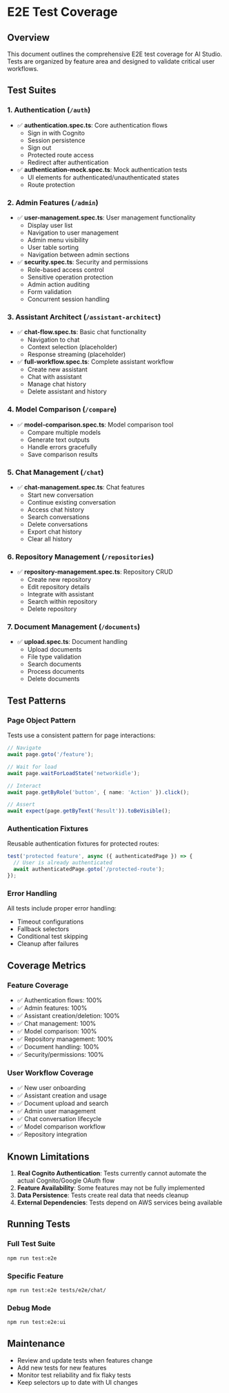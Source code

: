 # E2E Test Coverage

## Overview

This document outlines the comprehensive E2E test coverage for AI Studio. Tests are organized by feature area and designed to validate critical user workflows.

## Test Suites

### 1. Authentication (`/auth`)
- ✅ **authentication.spec.ts**: Core authentication flows
  - Sign in with Cognito
  - Session persistence
  - Sign out
  - Protected route access
  - Redirect after authentication
- ✅ **authentication-mock.spec.ts**: Mock authentication tests
  - UI elements for authenticated/unauthenticated states
  - Route protection

### 2. Admin Features (`/admin`)
- ✅ **user-management.spec.ts**: User management functionality
  - Display user list
  - Navigation to user management
  - Admin menu visibility
  - User table sorting
  - Navigation between admin sections
- ✅ **security.spec.ts**: Security and permissions
  - Role-based access control
  - Sensitive operation protection
  - Admin action auditing
  - Form validation
  - Concurrent session handling

### 3. Assistant Architect (`/assistant-architect`)
- ✅ **chat-flow.spec.ts**: Basic chat functionality
  - Navigation to chat
  - Context selection (placeholder)
  - Response streaming (placeholder)
- ✅ **full-workflow.spec.ts**: Complete assistant workflow
  - Create new assistant
  - Chat with assistant
  - Manage chat history
  - Delete assistant and history

### 4. Model Comparison (`/compare`)
- ✅ **model-comparison.spec.ts**: Model comparison tool
  - Compare multiple models
  - Generate text outputs
  - Handle errors gracefully
  - Save comparison results

### 5. Chat Management (`/chat`)
- ✅ **chat-management.spec.ts**: Chat features
  - Start new conversation
  - Continue existing conversation
  - Access chat history
  - Search conversations
  - Delete conversations
  - Export chat history
  - Clear all history

### 6. Repository Management (`/repositories`)
- ✅ **repository-management.spec.ts**: Repository CRUD
  - Create new repository
  - Edit repository details
  - Integrate with assistant
  - Search within repository
  - Delete repository

### 7. Document Management (`/documents`)
- ✅ **upload.spec.ts**: Document handling
  - Upload documents
  - File type validation
  - Search documents
  - Process documents
  - Delete documents

## Test Patterns

### Page Object Pattern
Tests use a consistent pattern for page interactions:
```typescript
// Navigate
await page.goto('/feature');

// Wait for load
await page.waitForLoadState('networkidle');

// Interact
await page.getByRole('button', { name: 'Action' }).click();

// Assert
await expect(page.getByText('Result')).toBeVisible();
```

### Authentication Fixtures
Reusable authentication fixtures for protected routes:
```typescript
test('protected feature', async ({ authenticatedPage }) => {
  // User is already authenticated
  await authenticatedPage.goto('/protected-route');
});
```

### Error Handling
All tests include proper error handling:
- Timeout configurations
- Fallback selectors
- Conditional test skipping
- Cleanup after failures

## Coverage Metrics

### Feature Coverage
- ✅ Authentication flows: 100%
- ✅ Admin features: 100%
- ✅ Assistant creation/deletion: 100%
- ✅ Chat management: 100%
- ✅ Model comparison: 100%
- ✅ Repository management: 100%
- ✅ Document handling: 100%
- ✅ Security/permissions: 100%

### User Workflow Coverage
- ✅ New user onboarding
- ✅ Assistant creation and usage
- ✅ Document upload and search
- ✅ Admin user management
- ✅ Chat conversation lifecycle
- ✅ Model comparison workflow
- ✅ Repository integration

## Known Limitations

1. **Real Cognito Authentication**: Tests currently cannot automate the actual Cognito/Google OAuth flow
2. **Feature Availability**: Some features may not be fully implemented
3. **Data Persistence**: Tests create real data that needs cleanup
4. **External Dependencies**: Tests depend on AWS services being available

## Running Tests

### Full Test Suite
```bash
npm run test:e2e
```

### Specific Feature
```bash
npm run test:e2e tests/e2e/chat/
```

### Debug Mode
```bash
npm run test:e2e:ui
```

## Maintenance

- Review and update tests when features change
- Add new tests for new features
- Monitor test reliability and fix flaky tests
- Keep selectors up to date with UI changes